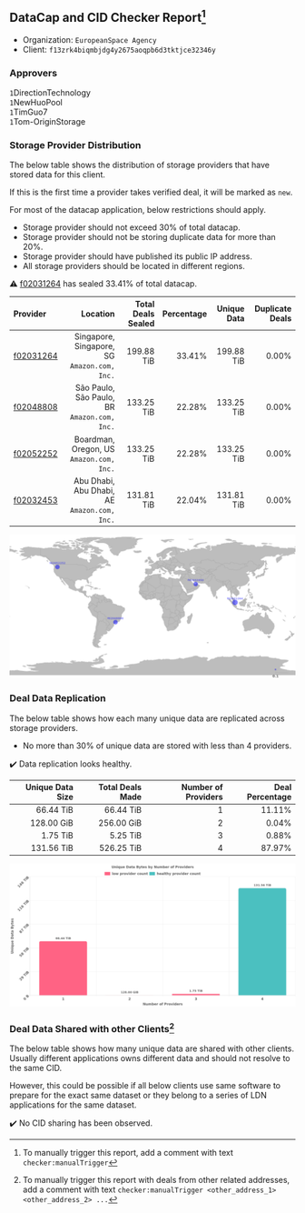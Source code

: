 ## DataCap and CID Checker Report[^1]
 - Organization: `EuropeanSpace Agency`
 - Client: `f13zrk4biqmbjdg4y2675aoqpb6d3tktjce32346y`
### Approvers
`1`DirectionTechnology<br/>`1`NewHuoPool<br/>`1`TimGuo7<br/>`1`Tom-OriginStorage

### Storage Provider Distribution
The below table shows the distribution of storage providers that have stored data for this client.

If this is the first time a provider takes verified deal, it will be marked as `new`.

For most of the datacap application, below restrictions should apply.
 - Storage provider should not exceed 30% of total datacap.
 - Storage provider should not be storing duplicate data for more than 20%.
 - Storage provider should have published its public IP address.
 - All storage providers should be located in different regions.

⚠️ [f02031264](https://filfox.info/en/address/f02031264) has sealed 33.41% of total datacap.

| Provider                                              |                                        Location | Total Deals Sealed | Percentage | Unique Data | Duplicate Deals |
| :---------------------------------------------------- | ----------------------------------------------: | -----------------: | ---------: | ----------: | --------------: |
| [f02031264](https://filfox.info/en/address/f02031264) | Singapore, Singapore, SG<br/>`Amazon.com, Inc.` |         199.88 TiB |     33.41% |  199.88 TiB |           0.00% |
| [f02048808](https://filfox.info/en/address/f02048808) | São Paulo, São Paulo, BR<br/>`Amazon.com, Inc.` |         133.25 TiB |     22.28% |  133.25 TiB |           0.00% |
| [f02052252](https://filfox.info/en/address/f02052252) |     Boardman, Oregon, US<br/>`Amazon.com, Inc.` |         133.25 TiB |     22.28% |  133.25 TiB |           0.00% |
| [f02032453](https://filfox.info/en/address/f02032453) | Abu Dhabi, Abu Dhabi, AE<br/>`Amazon.com, Inc.` |         131.81 TiB |     22.04% |  131.81 TiB |           0.00% |

<img src="https://raw.githubusercontent.com/data-preservation-programs/filplus-checker-assets/main/filecoin-project/filecoin-plus-large-datasets/issues/1841/1686039671280.png"/>

### Deal Data Replication
The below table shows how each many unique data are replicated across storage providers.

- No more than 30% of unique data are stored with less than 4 providers.

✔️ Data replication looks healthy.

| Unique Data Size | Total Deals Made | Number of Providers | Deal Percentage |
| ---------------: | ---------------: | ------------------: | --------------: |
|        66.44 TiB |        66.44 TiB |                   1 |          11.11% |
|       128.00 GiB |       256.00 GiB |                   2 |           0.04% |
|         1.75 TiB |         5.25 TiB |                   3 |           0.88% |
|       131.56 TiB |       526.25 TiB |                   4 |          87.97% |

<img src="https://raw.githubusercontent.com/data-preservation-programs/filplus-checker-assets/main/filecoin-project/filecoin-plus-large-datasets/issues/1841/1686039671907.png"/>

### Deal Data Shared with other Clients[^3]
The below table shows how many unique data are shared with other clients.
Usually different applications owns different data and should not resolve to the same CID.

However, this could be possible if all below clients use same software to prepare for the exact same dataset or they belong to a series of LDN applications for the same dataset.

✔️ No CID sharing has been observed.

[^1]: To manually trigger this report, add a comment with text `checker:manualTrigger`

[^2]: Deals from those addresses are combined into this report as they are specified with `checker:manualTrigger`

[^3]: To manually trigger this report with deals from other related addresses, add a comment with text `checker:manualTrigger <other_address_1> <other_address_2> ...`
